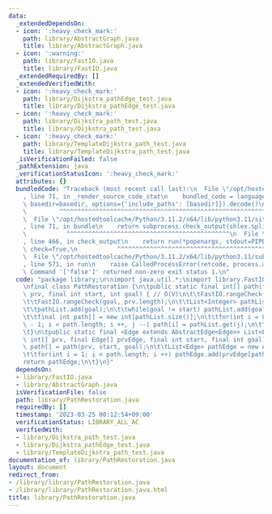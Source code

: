```yaml
---
data:
  _extendedDependsOn:
  - icon: ':heavy_check_mark:'
    path: library/AbstractGraph.java
    title: library/AbstractGraph.java
  - icon: ':warning:'
    path: library/FastIO.java
    title: library/FastIO.java
  _extendedRequiredBy: []
  _extendedVerifiedWith:
  - icon: ':heavy_check_mark:'
    path: library/Dijkstra_pathEdge_test.java
    title: library/Dijkstra_pathEdge_test.java
  - icon: ':heavy_check_mark:'
    path: library/Dijkstra_path_test.java
    title: library/Dijkstra_path_test.java
  - icon: ':heavy_check_mark:'
    path: library/TemplateDijkstra_path_test.java
    title: library/TemplateDijkstra_path_test.java
  _isVerificationFailed: false
  _pathExtension: java
  _verificationStatusIcon: ':heavy_check_mark:'
  attributes: {}
  bundledCode: "Traceback (most recent call last):\n  File \"/opt/hostedtoolcache/Python/3.11.2/x64/lib/python3.11/site-packages/onlinejudge_verify/documentation/build.py\"\
    , line 71, in _render_source_code_stat\n    bundled_code = language.bundle(stat.path,\
    \ basedir=basedir, options={'include_paths': [basedir]}).decode()\n          \
    \         ^^^^^^^^^^^^^^^^^^^^^^^^^^^^^^^^^^^^^^^^^^^^^^^^^^^^^^^^^^^^^^^^^^^^^^^^^^^^^^^^^\n\
    \  File \"/opt/hostedtoolcache/Python/3.11.2/x64/lib/python3.11/site-packages/onlinejudge_verify/languages/user_defined.py\"\
    , line 71, in bundle\n    return subprocess.check_output(shlex.split(command))\n\
    \           ^^^^^^^^^^^^^^^^^^^^^^^^^^^^^^^^^^^^^^^^^^^^^\n  File \"/opt/hostedtoolcache/Python/3.11.2/x64/lib/python3.11/subprocess.py\"\
    , line 466, in check_output\n    return run(*popenargs, stdout=PIPE, timeout=timeout,\
    \ check=True,\n           ^^^^^^^^^^^^^^^^^^^^^^^^^^^^^^^^^^^^^^^^^^^^^^^^^^^^^^^^^\n\
    \  File \"/opt/hostedtoolcache/Python/3.11.2/x64/lib/python3.11/subprocess.py\"\
    , line 571, in run\n    raise CalledProcessError(retcode, process.args,\nsubprocess.CalledProcessError:\
    \ Command '['false']' returned non-zero exit status 1.\n"
  code: "package library;\n\nimport java.util.*;\nimport library.FastIO;\nimport library.AbstractGraph;\n\
    \nfinal class PathRestoration {\n\tpublic static final int[] path(final int[]\
    \ prv, final int start, int goal) { // O(V)\n\t\tFastIO.rangeCheck(start, prv.length);\n\
    \t\tFastIO.rangeCheck(goal, prv.length);\n\t\tList<Integer> pathList = new ArrayList<>();\n\
    \t\tpathList.add(goal);\n\t\twhile(goal != start) pathList.add(goal = prv[goal]);\n\
    \t\tfinal int path[] = new int[pathList.size()];\n\t\tfor(int i = 0, j = path.length\
    \ - 1; i < path.length; i ++, j --) path[i] = pathList.get(j);\n\t\treturn path;\n\
    \t}\n\tpublic static final <Edge extends AbstractEdge<Edge>> List<Edge> pathEdge(final\
    \ int[] prv, final Edge[] prvEdge, final int start, final int goal) {\n\t\tint\
    \ path[] = path(prv, start, goal);\n\t\tList<Edge> pathEdge = new ArrayList<>(path.length);\n\
    \t\tfor(int i = 1; i < path.length; i ++) pathEdge.add(prvEdge[path[i]]);\n\t\t\
    return pathEdge;\n\t}\n}"
  dependsOn:
  - library/FastIO.java
  - library/AbstractGraph.java
  isVerificationFile: false
  path: library/PathRestoration.java
  requiredBy: []
  timestamp: '2023-03-25 00:12:54+09:00'
  verificationStatus: LIBRARY_ALL_AC
  verifiedWith:
  - library/Dijkstra_path_test.java
  - library/Dijkstra_pathEdge_test.java
  - library/TemplateDijkstra_path_test.java
documentation_of: library/PathRestoration.java
layout: document
redirect_from:
- /library/library/PathRestoration.java
- /library/library/PathRestoration.java.html
title: library/PathRestoration.java
---
```

